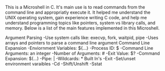 This is a Microshell in C. It's main use is to read commands from the command line and appropriatly execute it. It helped me understand the UNIX operating system, gain experience writing C code, and help me understand programming topics like pointers, system vs library calls, and memory. Below is a list of the main features implemented in this Microshell.


Argument Parsing
  -Use system calls like: execvp, fork, waitpid, pipe
  -Uses arrays and pointers to parse a command line argument
Command Line Expansion
  -Enviornment Variables: ${...}
  -Process ID: $
  -Command Line Arguments: an integer
  -Number of Arguments: #
  -Exit Value: $?
  -Command Expansion: $(...)
  -Pipe: |
  -Wildcards: *
Built In's
  -Exit
  -Set/unset environment varaibles
  -Cd
  -Shift/Unshift
  -Sstat

